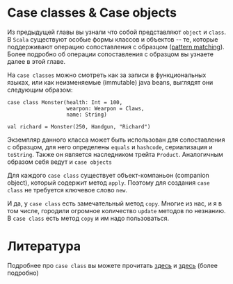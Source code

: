 Case classes & Case objects
===========================

Из предыдущей главы вы узнали что собой представляют `object` и `class`.
В `Scala` существуют особые формы классов и объектов -- те, которые
поддерживают операцию сопоставления с образцом ([pattern matching][0]).
Более подробно об операции сопоставления с образцом вы узнаете далее
в этой главе.

На `case classes` можно смотреть как за записи в функциональных языках,
или как неизменяемые (immutable) java beans, выглядят они следующим
образом:

    case class Monster(health: Int = 100,
                       wearpon: Wearpon = Claws,
                       name: String)

    val richard = Monster(250, Handgun, "Richard")


Экземпляр данного класса может быть использован для сопоставления с
образцом, для него определены `equals` и `hashcode`, сериализация и
`toString`. Также он является наследником трейта `Product`. Аналогичным
образом себя ведут и `case objects`

Для каждого `case class` существует объект-компаньон (companion object),
который содержит метод `apply`. Поэтому для создания `case class` не
требуется ключевое слово `new`.

И да, у `case class` есть замечательный метод `copy`. Многие из нас,
и я в том числе, городили огромное количество `update` методов по
незнанию. В `case class` есть метод `copy` и им надо пользоваться.

Литература
==========
Подробнее про `case class` вы можете прочитать [здесь][1] и [здесь][2]
(более подробно)

[0]: https://en.wikipedia.org/wiki/Pattern_matching
[1]: https://twitter.github.io/scala_school/basics2.html#caseclass
[2]: http://docs.scala-lang.org/tutorials/tour/case-classes.html

